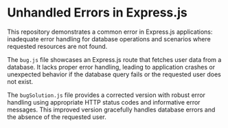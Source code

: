 # Unhandled Errors in Express.js
This repository demonstrates a common error in Express.js applications: inadequate error handling for database operations and scenarios where requested resources are not found.

The `bug.js` file showcases an Express.js route that fetches user data from a database.  It lacks proper error handling, leading to application crashes or unexpected behavior if the database query fails or the requested user does not exist.

The `bugSolution.js` file provides a corrected version with robust error handling using appropriate HTTP status codes and informative error messages.  This improved version gracefully handles database errors and the absence of the requested user.